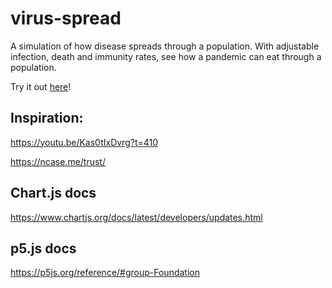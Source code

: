 # virus-spread
A simulation of how disease spreads through a population. With adjustable infection, death and immunity rates, see how a pandemic can eat through a population.

Try it out [here](https://financial-stability.github.io/virus-spread/)!

## Inspiration:

https://youtu.be/Kas0tIxDvrg?t=410

https://ncase.me/trust/

## Chart.js docs

https://www.chartjs.org/docs/latest/developers/updates.html

## p5.js docs

https://p5js.org/reference/#group-Foundation


